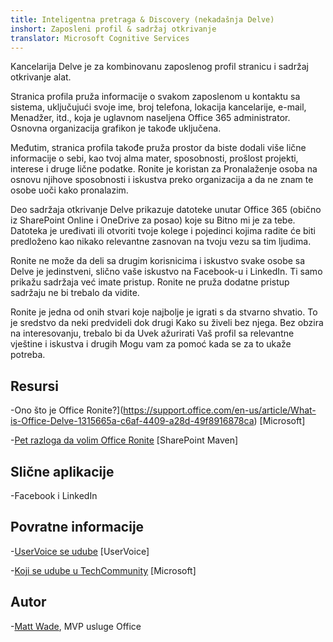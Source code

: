 ```yaml
---
title: Inteligentna pretraga & Discovery (nekadašnja Delve)
inshort: Zaposleni profil & sadržaj otkrivanje
translator: Microsoft Cognitive Services
---
```


Kancelarija Delve je za kombinovanu zaposlenog profil stranicu i sadržaj otkrivanje
alat.

Stranica profila pruža informacije o svakom zaposlenom u kontaktu sa
sistema, uključujući svoje ime, broj telefona, lokacija kancelarije, e-mail,
Menadžer, itd., koja je uglavnom naseljena Office 365
administrator. Osnovna organizacija grafikon je takođe uključena.

Međutim, stranica profila takođe pruža prostor da biste dodali više
lične informacije o sebi, kao tvoj alma mater, sposobnosti, prošlost
projekti, interese i druge lične podatke. Ronite je koristan za
Pronalaženje osoba na osnovu njihove sposobnosti i iskustva preko organizacija
a da ne znam te osobe uoči kako pronalazim.

Deo sadržaja otkrivanje Delve prikazuje datoteke unutar Office 365
(obično iz SharePoint Online i OneDrive za posao) koje su
Bitno mi je za tebe. Datoteka je uređivati ili otvoriti tvoje kolege i
pojedinci kojima radite će biti predloženo kao nikako relevantne zasnovan
na tvoju vezu sa tim ljudima.

Ronite ne može da deli sa drugim korisnicima i iskustvo svake osobe
sa Delve je jedinstveni, slično vaše iskustvo na Facebook-u i
LinkedIn. Ti samo prikažu sadržaja već imate pristup.
Ronite ne pruža dodatne pristup sadržaju ne bi trebalo da vidite.

Ronite je jedna od onih stvari koje najbolje je igrati s da
stvarno shvatio. To je sredstvo da neki predvideli dok drugi
Kako su živeli bez njega. Bez obzira na interesovanju, trebalo bi da
Uvek ažurirati Vaš profil sa relevantne vještine i iskustva i drugih
Mogu vam za pomoć kada se za to ukaže potreba.

Resursi
---------

-Ono što je Office
    Ronite?](https://support.office.com/en-us/article/What-is-Office-Delve-1315665a-c6af-4409-a28d-49f8916878ca)
    \[Microsoft\]

-[Pet razloga da volim Office
    Ronite](https://sharepointmaven.com/5-reasons-love-new-office-365-delve/)
    \[SharePoint Maven\]

Slične aplikacije
--------------------

-Facebook i LinkedIn

Povratne informacije
---------

-[UserVoice se udube](https://office365.uservoice.com/forums/273487-delve)
    \[UserVoice\]

-[Koji se udube u TechCommunity](https://techcommunity.microsoft.com/t5/Delve/ct-p/OfficeDelve)
    \[Microsoft\]

Autor
---------

-[Matt Wade](https://www.linkedin.com/in/thatmattwade/), MVP usluge Office


